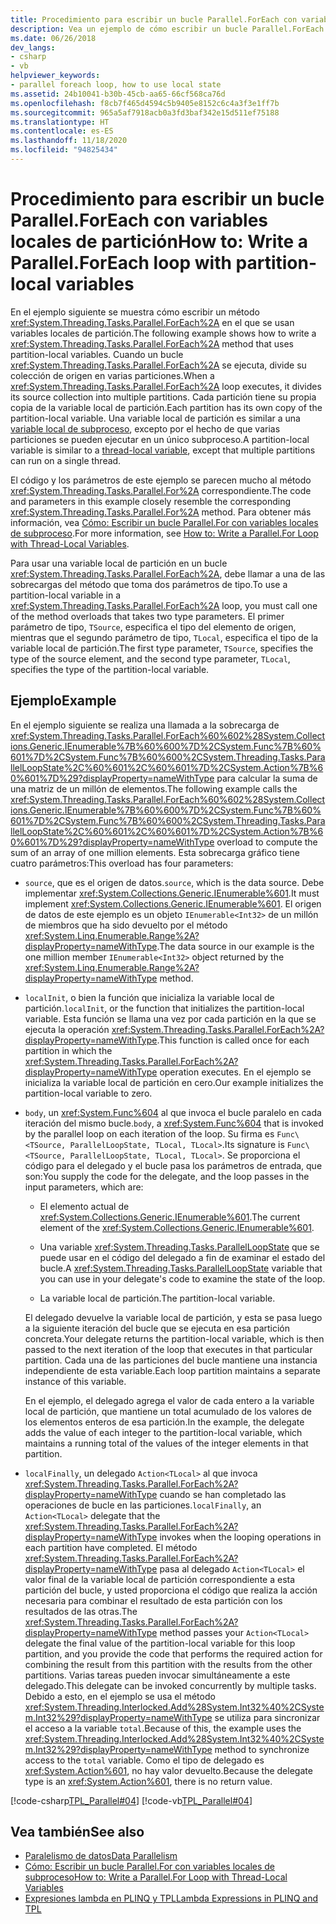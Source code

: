 ```yaml
---
title: Procedimiento para escribir un bucle Parallel.ForEach con variables locales de partición
description: Vea un ejemplo de cómo escribir un bucle Parallel.ForEach que use variables locales de partición en .NET.
ms.date: 06/26/2018
dev_langs:
- csharp
- vb
helpviewer_keywords:
- parallel foreach loop, how to use local state
ms.assetid: 24b10041-b30b-45cb-aa65-66cf568ca76d
ms.openlocfilehash: f8cb7f465d4594c5b9405e8152c6c4a3f3e1ff7b
ms.sourcegitcommit: 965a5af7918acb0a3fd3baf342e15d511ef75188
ms.translationtype: HT
ms.contentlocale: es-ES
ms.lasthandoff: 11/18/2020
ms.locfileid: "94825434"
---
```

# <a name="how-to-write-a-parallelforeach-loop-with-partition-local-variables"></a><span data-ttu-id="f1d8a-103">Procedimiento para escribir un bucle Parallel.ForEach con variables locales de partición</span><span class="sxs-lookup"><span data-stu-id="f1d8a-103">How to: Write a Parallel.ForEach loop with partition-local variables</span></span>

<span data-ttu-id="f1d8a-104">En el ejemplo siguiente se muestra cómo escribir un método <xref:System.Threading.Tasks.Parallel.ForEach%2A> en el que se usan variables locales de partición.</span><span class="sxs-lookup"><span data-stu-id="f1d8a-104">The following example shows how to write a <xref:System.Threading.Tasks.Parallel.ForEach%2A> method that uses partition-local variables.</span></span> <span data-ttu-id="f1d8a-105">Cuando un bucle <xref:System.Threading.Tasks.Parallel.ForEach%2A> se ejecuta, divide su colección de origen en varias particiones.</span><span class="sxs-lookup"><span data-stu-id="f1d8a-105">When a <xref:System.Threading.Tasks.Parallel.ForEach%2A> loop executes, it divides its source collection into multiple partitions.</span></span> <span data-ttu-id="f1d8a-106">Cada partición tiene su propia copia de la variable local de partición.</span><span class="sxs-lookup"><span data-stu-id="f1d8a-106">Each partition has its own copy of the partition-local variable.</span></span> <span data-ttu-id="f1d8a-107">Una variable local de partición es similar a una [variable local de subproceso](xref:System.Threading.ThreadLocal%601), excepto por el hecho de que varias particiones se pueden ejecutar en un único subproceso.</span><span class="sxs-lookup"><span data-stu-id="f1d8a-107">A partition-local variable is similar to a [thread-local variable](xref:System.Threading.ThreadLocal%601), except that multiple partitions can run on a single thread.</span></span>

<span data-ttu-id="f1d8a-108">El código y los parámetros de este ejemplo se parecen mucho al método <xref:System.Threading.Tasks.Parallel.For%2A> correspondiente.</span><span class="sxs-lookup"><span data-stu-id="f1d8a-108">The code and parameters in this example closely resemble the corresponding <xref:System.Threading.Tasks.Parallel.For%2A> method.</span></span> <span data-ttu-id="f1d8a-109">Para obtener más información, vea [Cómo: Escribir un bucle Parallel.For con variables locales de subproceso](how-to-write-a-parallel-for-loop-with-thread-local-variables.md).</span><span class="sxs-lookup"><span data-stu-id="f1d8a-109">For more information, see [How to: Write a Parallel.For Loop with Thread-Local Variables](how-to-write-a-parallel-for-loop-with-thread-local-variables.md).</span></span>

<span data-ttu-id="f1d8a-110">Para usar una variable local de partición en un bucle <xref:System.Threading.Tasks.Parallel.ForEach%2A>, debe llamar a una de las sobrecargas del método que toma dos parámetros de tipo.</span><span class="sxs-lookup"><span data-stu-id="f1d8a-110">To use a partition-local variable in a <xref:System.Threading.Tasks.Parallel.ForEach%2A> loop, you must call one of the method overloads that takes two type parameters.</span></span> <span data-ttu-id="f1d8a-111">El primer parámetro de tipo, `TSource`, especifica el tipo del elemento de origen, mientras que el segundo parámetro de tipo, `TLocal`, especifica el tipo de la variable local de partición.</span><span class="sxs-lookup"><span data-stu-id="f1d8a-111">The first type parameter, `TSource`, specifies the type of the source element, and the second type parameter, `TLocal`, specifies the type of the partition-local variable.</span></span>

## <a name="example"></a><span data-ttu-id="f1d8a-112">Ejemplo</span><span class="sxs-lookup"><span data-stu-id="f1d8a-112">Example</span></span>

<span data-ttu-id="f1d8a-113">En el ejemplo siguiente se realiza una llamada a la sobrecarga de <xref:System.Threading.Tasks.Parallel.ForEach%60%602%28System.Collections.Generic.IEnumerable%7B%60%600%7D%2CSystem.Func%7B%60%601%7D%2CSystem.Func%7B%60%600%2CSystem.Threading.Tasks.ParallelLoopState%2C%60%601%2C%60%601%7D%2CSystem.Action%7B%60%601%7D%29?displayProperty=nameWithType> para calcular la suma de una matriz de un millón de elementos.</span><span class="sxs-lookup"><span data-stu-id="f1d8a-113">The following example calls the <xref:System.Threading.Tasks.Parallel.ForEach%60%602%28System.Collections.Generic.IEnumerable%7B%60%600%7D%2CSystem.Func%7B%60%601%7D%2CSystem.Func%7B%60%600%2CSystem.Threading.Tasks.ParallelLoopState%2C%60%601%2C%60%601%7D%2CSystem.Action%7B%60%601%7D%29?displayProperty=nameWithType> overload to compute the sum of an array of one million elements.</span></span> <span data-ttu-id="f1d8a-114">Esta sobrecarga gráfico tiene cuatro parámetros:</span><span class="sxs-lookup"><span data-stu-id="f1d8a-114">This overload has four parameters:</span></span>

- <span data-ttu-id="f1d8a-115">`source`, que es el origen de datos.</span><span class="sxs-lookup"><span data-stu-id="f1d8a-115">`source`, which is the data source.</span></span> <span data-ttu-id="f1d8a-116">Debe implementar <xref:System.Collections.Generic.IEnumerable%601>.</span><span class="sxs-lookup"><span data-stu-id="f1d8a-116">It must implement <xref:System.Collections.Generic.IEnumerable%601>.</span></span> <span data-ttu-id="f1d8a-117">El origen de datos de este ejemplo es un objeto `IEnumerable<Int32>` de un millón de miembros que ha sido devuelto por el método <xref:System.Linq.Enumerable.Range%2A?displayProperty=nameWithType>.</span><span class="sxs-lookup"><span data-stu-id="f1d8a-117">The data source in our example is the one million member `IEnumerable<Int32>` object returned by the <xref:System.Linq.Enumerable.Range%2A?displayProperty=nameWithType> method.</span></span>

- <span data-ttu-id="f1d8a-118">`localInit`, o bien la función que inicializa la variable local de partición.</span><span class="sxs-lookup"><span data-stu-id="f1d8a-118">`localInit`, or the function that initializes the partition-local variable.</span></span> <span data-ttu-id="f1d8a-119">Esta función se llama una vez por cada partición en la que se ejecuta la operación <xref:System.Threading.Tasks.Parallel.ForEach%2A?displayProperty=nameWithType>.</span><span class="sxs-lookup"><span data-stu-id="f1d8a-119">This function is called once for each partition in which the <xref:System.Threading.Tasks.Parallel.ForEach%2A?displayProperty=nameWithType> operation executes.</span></span> <span data-ttu-id="f1d8a-120">En el ejemplo se inicializa la variable local de partición en cero.</span><span class="sxs-lookup"><span data-stu-id="f1d8a-120">Our example initializes the partition-local variable to zero.</span></span>

- <span data-ttu-id="f1d8a-121">`body`, un <xref:System.Func%604> al que invoca el bucle paralelo en cada iteración del mismo bucle.</span><span class="sxs-lookup"><span data-stu-id="f1d8a-121">`body`, a <xref:System.Func%604> that is invoked by the parallel loop on each iteration of the loop.</span></span> <span data-ttu-id="f1d8a-122">Su firma es `Func\<TSource, ParallelLoopState, TLocal, TLocal>`.</span><span class="sxs-lookup"><span data-stu-id="f1d8a-122">Its signature is `Func\<TSource, ParallelLoopState, TLocal, TLocal>`.</span></span> <span data-ttu-id="f1d8a-123">Se proporciona el código para el delegado y el bucle pasa los parámetros de entrada, que son:</span><span class="sxs-lookup"><span data-stu-id="f1d8a-123">You supply the code for the delegate, and the loop passes in the input parameters, which are:</span></span>

  - <span data-ttu-id="f1d8a-124">El elemento actual de <xref:System.Collections.Generic.IEnumerable%601>.</span><span class="sxs-lookup"><span data-stu-id="f1d8a-124">The current element of the <xref:System.Collections.Generic.IEnumerable%601>.</span></span>

  - <span data-ttu-id="f1d8a-125">Una variable <xref:System.Threading.Tasks.ParallelLoopState> que se puede usar en el código del delegado a fin de examinar el estado del bucle.</span><span class="sxs-lookup"><span data-stu-id="f1d8a-125">A <xref:System.Threading.Tasks.ParallelLoopState> variable that you can use in your delegate's code to examine the state of the loop.</span></span>

  - <span data-ttu-id="f1d8a-126">La variable local de partición.</span><span class="sxs-lookup"><span data-stu-id="f1d8a-126">The partition-local variable.</span></span>

  <span data-ttu-id="f1d8a-127">El delegado devuelve la variable local de partición, y esta se pasa luego a la siguiente iteración del bucle que se ejecuta en esa partición concreta.</span><span class="sxs-lookup"><span data-stu-id="f1d8a-127">Your delegate returns the partition-local variable, which is then passed to the next iteration of the loop that executes in that particular partition.</span></span> <span data-ttu-id="f1d8a-128">Cada una de las particiones del bucle mantiene una instancia independiente de esta variable.</span><span class="sxs-lookup"><span data-stu-id="f1d8a-128">Each loop partition maintains a separate instance of this variable.</span></span>

  <span data-ttu-id="f1d8a-129">En el ejemplo, el delegado agrega el valor de cada entero a la variable local de partición, que mantiene un total acumulado de los valores de los elementos enteros de esa partición.</span><span class="sxs-lookup"><span data-stu-id="f1d8a-129">In the example, the delegate adds the value of each integer to the partition-local variable, which maintains a running total of the values of the integer elements in that partition.</span></span>

- <span data-ttu-id="f1d8a-130">`localFinally`, un delegado `Action<TLocal>` al que invoca <xref:System.Threading.Tasks.Parallel.ForEach%2A?displayProperty=nameWithType> cuando se han completado las operaciones de bucle en las particiones.</span><span class="sxs-lookup"><span data-stu-id="f1d8a-130">`localFinally`, an `Action<TLocal>` delegate that the <xref:System.Threading.Tasks.Parallel.ForEach%2A?displayProperty=nameWithType> invokes when the looping operations in each partition have completed.</span></span> <span data-ttu-id="f1d8a-131">El método <xref:System.Threading.Tasks.Parallel.ForEach%2A?displayProperty=nameWithType> pasa al delegado `Action<TLocal>` el valor final de la variable local de partición correspondiente a esta partición del bucle, y usted proporciona el código que realiza la acción necesaria para combinar el resultado de esta partición con los resultados de las otras.</span><span class="sxs-lookup"><span data-stu-id="f1d8a-131">The <xref:System.Threading.Tasks.Parallel.ForEach%2A?displayProperty=nameWithType> method passes your `Action<TLocal>` delegate the final value of the partition-local variable for this loop partition, and you provide the code that performs the required action for combining the result from this partition with the results from the other partitions.</span></span> <span data-ttu-id="f1d8a-132">Varias tareas pueden invocar simultáneamente a este delegado.</span><span class="sxs-lookup"><span data-stu-id="f1d8a-132">This delegate can be invoked concurrently by multiple tasks.</span></span> <span data-ttu-id="f1d8a-133">Debido a esto, en el ejemplo se usa el método <xref:System.Threading.Interlocked.Add%28System.Int32%40%2CSystem.Int32%29?displayProperty=nameWithType> se utiliza para sincronizar el acceso a la variable `total`.</span><span class="sxs-lookup"><span data-stu-id="f1d8a-133">Because of this, the example uses the <xref:System.Threading.Interlocked.Add%28System.Int32%40%2CSystem.Int32%29?displayProperty=nameWithType> method to synchronize access to the `total` variable.</span></span> <span data-ttu-id="f1d8a-134">Como el tipo de delegado es <xref:System.Action%601>, no hay valor devuelto.</span><span class="sxs-lookup"><span data-stu-id="f1d8a-134">Because the delegate type is an <xref:System.Action%601>, there is no return value.</span></span>

[!code-csharp[TPL_Parallel#04](../../../samples/snippets/csharp/VS_Snippets_Misc/tpl_parallel/cs/foreachthreadlocal.cs#04)]
[!code-vb[TPL_Parallel#04](../../../samples/snippets/visualbasic/VS_Snippets_Misc/tpl_parallel/vb/foreachthreadlocal.vb#04)]

## <a name="see-also"></a><span data-ttu-id="f1d8a-135">Vea también</span><span class="sxs-lookup"><span data-stu-id="f1d8a-135">See also</span></span>

- [<span data-ttu-id="f1d8a-136">Paralelismo de datos</span><span class="sxs-lookup"><span data-stu-id="f1d8a-136">Data Parallelism</span></span>](data-parallelism-task-parallel-library.md)
- [<span data-ttu-id="f1d8a-137">Cómo: Escribir un bucle Parallel.For con variables locales de subproceso</span><span class="sxs-lookup"><span data-stu-id="f1d8a-137">How to: Write a Parallel.For Loop with Thread-Local Variables</span></span>](how-to-write-a-parallel-for-loop-with-thread-local-variables.md)
- [<span data-ttu-id="f1d8a-138">Expresiones lambda en PLINQ y TPL</span><span class="sxs-lookup"><span data-stu-id="f1d8a-138">Lambda Expressions in PLINQ and TPL</span></span>](lambda-expressions-in-plinq-and-tpl.md)
